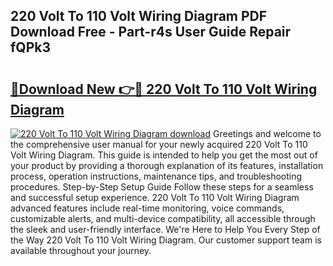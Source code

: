 ## 220 Volt To 110 Volt Wiring Diagram PDF Download Free - Part-r4s User Guide Repair fQPk3

# <h2><a href="http://dfql3xl.blite.top/?on=220+Volt+To+110+Volt+Wiring+Diagram">🔗Download New 👉🔴 220 Volt To 110 Volt Wiring Diagram</a></h2>

[![220 Volt To 110 Volt Wiring Diagram download](https://i.imgur.com/lujVjoI.png)](http://dfql3xl.blite.top/?on=220+Volt+To+110+Volt+Wiring+Diagram)
Greetings and welcome to the comprehensive user manual for your newly acquired 220 Volt To 110 Volt Wiring Diagram. This guide is intended to help you get the most out of your product by providing a thorough explanation of its features, installation process, operation instructions, maintenance tips, and troubleshooting procedures. Step-by-Step Setup Guide Follow these steps for a seamless and successful setup experience. 220 Volt To 110 Volt Wiring Diagram advanced features include real-time monitoring, voice commands, customizable alerts, and multi-device compatibility, all accessible through the sleek and user-friendly interface. We're Here to Help You Every Step of the Way 220 Volt To 110 Volt Wiring Diagram. Our customer support team is available throughout your journey.
